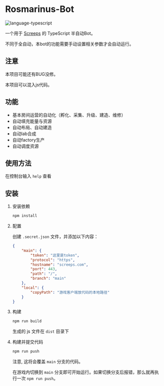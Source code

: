 # Rosmarinus-Bot

![language-typescript](https://img.shields.io/badge/language-typescript-3178c6)

一个用于 [Screeps](https://screeps.com/) 的 TypeScript 半自动Bot。

不同于全自动，本bot的功能需要手动设置相关参数才会自动运行。

## 注意

本项目可能还有BUG没修。

本项目可以混入js代码。


## 功能

- 基本房间运营的自动化（孵化、采集、升级、建造、维修）
- 自动填充能量与资源
- 自动布局、自动建造
- 自动lab合成
- 自动factory生产
- 自动调度资源

## 使用方法

在控制台输入 `help` 查看

## 安装

1. 安装依赖

    ```bash
    npm install
    ```

2. 配置

    创建 `.secret.json` 文件，并添加以下内容：

    ```json
    {
        "main": {
            "token": "这里是token",
            "protocol": "https",
            "hostname": "screeps.com",
            "port": 443,
            "path": "/",
            "branch": "main"
        },
        "local": {
            "copyPath": "游戏客户端放代码的本地路径"
        }
    }
    ```

3. 构建

    ```bash
    npm run build
    ```

    生成的 js 文件在 `dist` 目录下

4. 构建并提交代码

    ```bash
    npm run push
    ```

    注意, 这将会覆盖 `main` 分支的代码。

    在游戏内切换到 `main` 分支即可开始运行。如果切换分支后报错，那么就再执行一次 `npm run push`。


